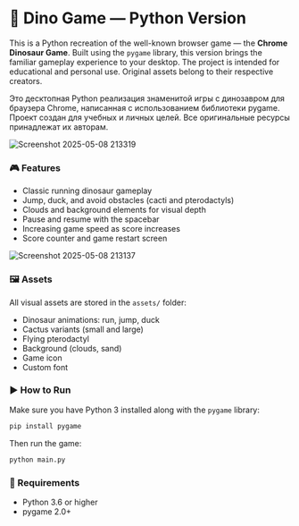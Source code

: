 # 🦖 Dino Game — Python Version 

This is a Python recreation of the well-known browser game — the **Chrome Dinosaur Game**. Built using the `pygame` library, this version brings the familiar gameplay experience to your desktop. The project is intended for educational and personal use. Original assets belong to their respective creators.

Это десктопная Python реализация знаменитой игры с динозавром для браузера Chrome, написанная с использованием библиотеки pygame. Проект создан для учебных и личных целей. Все оригинальные ресурсы принадлежат их авторам.

![Screenshot 2025-05-08 213319](https://github.com/user-attachments/assets/e8f97baa-ec79-4b4d-b816-fd931a11c3cf)

### 🎮 Features

- Classic running dinosaur gameplay
- Jump, duck, and avoid obstacles (cacti and pterodactyls)
- Clouds and background elements for visual depth
- Pause and resume with the spacebar
- Increasing game speed as score increases
- Score counter and game restart screen

![Screenshot 2025-05-08 213137](https://github.com/user-attachments/assets/699a52f5-c861-4953-99cd-7d185e258a2b)

### 🖼️ Assets

All visual assets are stored in the `assets/` folder:
- Dinosaur animations: run, jump, duck
- Cactus variants (small and large)
- Flying pterodactyl
- Background (clouds, sand)
- Game icon
- Custom font

### ▶️ How to Run

Make sure you have Python 3 installed along with the `pygame` library:

```bash
pip install pygame
```
Then run the game:
```bash
python main.py
```

### 🧊 Requirements

- Python 3.6 or higher
- pygame 2.0+
